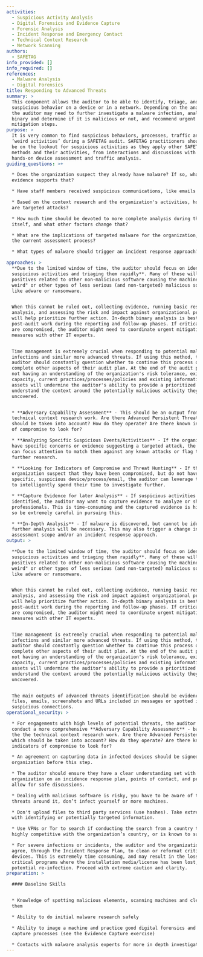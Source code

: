 ```yaml
---
activities:
  - Suspicious Activity Analysis
  - Digital Forensics and Evidence Capture
  - Forensic Analysis
  - Incident Response and Emergency Contact
  - Technical Context Research
  - Network Scanning
authors:
  - SAFETAG
info_provided: []
info_required: []
references:
  - Malware Analysis
  - Digital Forensics
title: Responding to Advanced Threats
summary: >
  This component allows the auditor to be able to identify, triage, and analyze
  suspicious behavior on a device or in a network. Depending on the analysis,
  the auditor may need to further investigate a malware infection, analyze a
  binary and determine if it is malicious or not, and recommend urgent
  mitigation steps.
purpose: >
  It is very common to find suspicious behaviors, processes, traffic and other
  ‘weird activities’ during a SAFETAG audit. SAFETAG practitioners should always
  be on the lookout for suspicious activities as they apply other SAFETAG
  methods and their activities, from interactions and discussions with staff to
  hands-on device assessment and traffic analysis.
guiding_questions: >+

  * Does the organization suspect they already have malware? If so, what
  evidence supports that?

  * Have staff members received suspicious communications, like emails or IMs?

  * Based on the context research and the organization's activities, how likely
  are targeted attacks?

  * How much time should be devoted to more complete analysis during the audit
  itself, and what other factors change that?

  * What are the implications of targeted malware for the organization, and for
  the current assessment process?

  * What types of malware should trigger an incident response approach?

approaches: >
  **Due to the limited window of time, the auditor should focus on identifying
  suspicious activities and triaging them rapidly**. Many of these will be false
  positives related to other non-malicious software causing the machine to "act
  weird" or other types of less serious (and non-targeted) malicious software
  like adware or ransomware.


  When this cannot be ruled out, collecting evidence, running basic research and
  analysis, and assessing the risk and impact against organizational priorities
  will help prioritize further action. In-depth binary analysis is best kept for
  post-audit work during the reporting and follow-up phases. If critical assets
  are compromised, the auditor might need to coordinate urgent mitigation
  measures with other IT experts.


  Time management is extremely crucial when responding to potential malware
  infections and similar more advanced threats. If using this method, the
  auditor should constantly question whether to continue this process or
  complete other aspects of their audit plan. At the end of the audit process,
  not having an understanding of the organization's risk tolerance, existing
  capacity, current practices/processes/policies and existing informational
  assets will undermine the auditor's ability to provide a prioritized report or
  understand the context around the potentially malicious activity they have
  uncovered.


  * **Adversary Capability Assessment** - This should be an output from the
  technical context research work. Are there Advanced Persistent Threats which
  should be taken into account? How do they operate? Are there known indicators
  of compromise to look for?

  * **Analyzing Specific Suspicious Events/Activities** - If the organization
  have specific concerns or evidence suggesting a targeted attack, the auditor
  can focus attention to match them against any known attacks or flag them for
  further research.

  * **Looking for Indicators of Compromise and Threat Hunting** - If the
  organization suspect that they have been compromised, but do not have any
  specific, suspicious device/process/email, the auditor can leverage techniques
  to intelligently spend their time to investigate further.

  * **Capture Evidence for later Analysis** - If suspicious activities are
  identified, the auditor may want to capture evidence to analyze or share with
  professionals. This is time-consuming and the captured evidence is high-risk,
  so be extremely careful in pursuing this.

  * **In-Depth Analysis** - If malware is discovered, but cannot be identified,
  further analysis will be necessary. This may also trigger a change in
  assessment scope and/or an incident response approach.
output: >

  **Due to the limited window of time, the auditor should focus on identifying
  suspicious activities and triaging them rapidly**. Many of these will be false
  positives related to other non-malicious software causing the machine to "act
  weird" or other types of less serious (and non-targeted) malicious software
  like adware or ransomware.


  When this cannot be ruled out, collecting evidence, running basic research and
  analysis, and assessing the risk and impact against organizational priorities
  will help prioritize further action. In-depth binary analysis is best kept for
  post-audit work during the reporting and follow-up phases. If critical assets
  are compromised, the auditor might need to coordinate urgent mitigation
  measures with other IT experts.


  Time management is extremely crucial when responding to potential malware
  infections and similar more advanced threats. If using this method, the
  auditor should constantly question whether to continue this process or
  complete other aspects of their audit plan. At the end of the audit process,
  not having an understanding of the organization's risk tolerance, existing
  capacity, current practices/processes/policies and existing informational
  assets will undermine the auditor's ability to provide a prioritized report or
  understand the context around the potentially malicious activity they have
  uncovered.


  The main outputs of advanced threats identification should be evidence like
  files, emails, screenshots and URLs included in messages or spotted in
  suspicious connections.
operational_security: >

  * For engagements with high levels of potential threats, the auditor should
  conduct a more comprehensive **Adversary Capability Assessment** - based on
  the the technical context research work. Are there Advanced Persistent Threats
  which should be taken into account? How do they operate? Are there known
  indicators of compromise to look for?

  * An agreement on capturing data in infected devices should be signed with the
  organization before this step.

  * The auditor should ensure they have a clear understanding set with the
  organization on an incidence response plan, points of contact, and process to
  allow for safe discussions.

  * Dealing with malicious software is risky, you have to be aware of the
  threats around it, don’t infect yourself or more machines.

  * Don't upload files to third party services (use hashes). Take extreme care
  with identifying or potentially targeted information.

  * Use VPNs or Tor to search if conducting the search from a country that is
  highly competitive with the organization’s country, or is known to surveil.

  * For severe infections or incidents, the auditor and the organization may
  agree, through the Incident Response Plan, to clean or reformat critical
  devices. This is extremely time consuming, and may result in the loss of data,
  critical programs where the installation media/license has been lost, and
  potential re-infection. Proceed with extreme caution and clarity.
preparation: >

  #### Baseline Skills


  * Knowledge of spotting malicious elements, scanning machines and cleaning
  them

  * Ability to do initial malware research safely

  * Ability to image a machine and practice good digital forensics and evidence
  capture processes (see the Evidence Capture exercise)

  * Contacts with malware analysis experts for more in depth investigation
---
```


